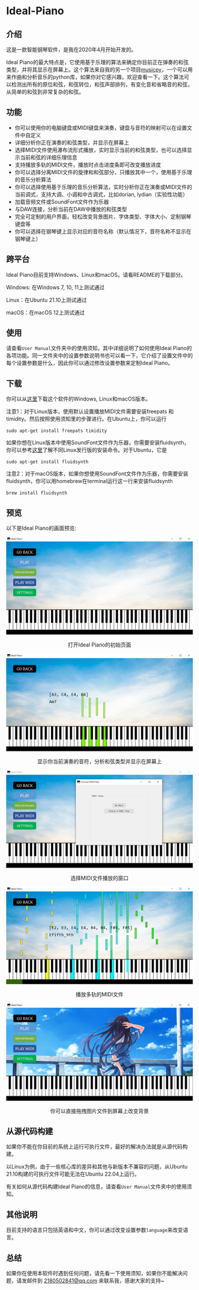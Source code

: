 # Ideal-Piano

## 介绍

这是一款智能钢琴软件，是我在2020年4月开始开发的。

Ideal Piano的最大特点是，它使用基于乐理的算法来确定你目前正在弹奏的和弦类型，并将其显示在屏幕上。这个算法来自我的另一个项目[musicpy](https://github.com/Rainbow-Dreamer/musicpy)，一个可以用来作曲和分析音乐的python库，如果你对它感兴趣，欢迎查看一下。这个算法可以检测出所有的原位和弦，和弦转位，和弦声部排列，有变化音和省略音的和弦，从简单的和弦到非常复杂的和弦。



## 功能

* 你可以使用你的电脑键盘或MIDI键盘来演奏，键盘与音符的映射可以在设置文件中自定义
* 详细分析你正在演奏的和弦类型，并显示在屏幕上
* 选择MIDI文件使用瀑布流形式播放，实时显示当前的和弦类型，也可以选择显示当前和弦的详细乐理信息
* 支持播放多轨的MIDI文件，播放时点击进度条即可改变播放进度
* 你可以选择分离MIDI文件的旋律和和弦部分，只播放其中一个，使用基于乐理的音乐分析算法
* 你可以选择使用基于乐理的音乐分析算法，实时分析你正在演奏或MIDI文件的当前调式，支持大调、小调和中古调式，比如dorian, lydian（实验性功能）
* 加载音频文件或SoundFont文件作为乐器
* 与DAW连接，分析当前在DAW中播放的和弦类型
* 完全可定制的用户界面，轻松改变背景图片、字体类型、字体大小、定制钢琴键盘等
* 你可以选择在钢琴键上显示对应的音符名称（默认情况下，音符名称不显示在钢琴键上）



## 跨平台

Ideal Piano目前支持Windows、Linux和macOS。请看README的下载部分。

Windows: 在Windows 7, 10, 11上测试通过

Linux：在Ubuntu 21.10上测试通过

macOS：在macOS 12上测试通过



## 使用

请查看`User Manual`文件夹中的使用须知，其中详细说明了如何使用Ideal Piano的各项功能。同一文件夹中的设置参数说明书也可以看一下，它介绍了设置文件中的每个设置参数是什么，因此你可以通过修改设置参数来定制Ideal Piano。



## 下载

你可以从[这里](https://www.jianguoyun.com/p/Daurwu0QhPG0CBjxt8QEIAA)下载这个软件的Windows, Linux和macOS版本。

注意1：对于Linux版本，使用默认设置播放MIDI文件需要安装freepats 和 timidity。然后按照使用须知里的步骤进行。在Ubuntu上，你可以运行

```
sudo apt-get install freepats timidity
```

如果你想在Linux版本中使用SoundFont文件作为乐器，你需要安装fluidsynth，你可以参考[这里](https://github.com/FluidSynth/fluidsynth/wiki/Download)了解不同Linux发行版的安装命令。对于Ubuntu，它是

```
sudo apt-get install fluidsynth
```

注意2：对于macOS版本，如果你想使用SoundFont文件作为乐器，你需要安装fluidsynth，你可以用homebrew在terminal运行这一行来安装fluidsynth

```
brew install fluidsynth
```



## 预览

以下是Ideal Piano的画面预览:

![image](previews/1.jpg)

<p align="center">打开Ideal Piano的初始页面</p


![image](previews/2.jpg)

<p align="center">显示你当前演奏的音符，分析和弦类型并显示在屏幕上
</p


![image](previews/3.jpg)

<p align="center">选择MIDI文件播放的窗口</p


![image](previews/4.jpg)

<p align="center">播放多轨的MIDI文件</p


![image](previews/5.jpg)

<p align="center">你可以直接拖拽图片文件到屏幕上改变背景</p>



## 从源代码构建

如果你不能在你目前的系统上运行可执行文件，最好的解决办法就是从源代码构建。

以Linux为例，由于一些核心库的差异和其他与新版本不兼容的问题，从Ubuntu 21.10构建的可执行文件可能无法在Ubuntu 22.04上运行。

有关如何从源代码构建Ideal Piano的信息，请查看`User Manual`文件夹中的使用须知。



## 其他说明

目前支持的语言只包括英语和中文，你可以通过改变设置参数`language`来改变语言。



## 总结

如果你在使用本软件时遇到任何问题，请先看一下使用须知，如果你不能解决问题，请发邮件到 2180502841@qq.com 来联系我，感谢大家的支持~

